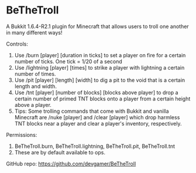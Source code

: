 BeTheTroll
==========

A Bukkit 1.6.4-R2.1 plugin for Minecraft that allows users to troll one another in many different ways!

Controls:

1.  Use /burn [player] [duration in ticks] to set a player on fire for a certain number of ticks. One tick = 1/20 of a second
2.  Use /lightning [player] [times] to strike a player with lightning a certain number of times.
3.  Use /pit [player] [length] [width] to dig a pit to the void that is a certain length and width.
4.  Use /tnt [player] [number of blocks] [blocks above player] to drop a certain number of primed TNT blocks onto a player from a certain height above a player.
5.  Tips: Some trolling commands that come with Bukkit and vanilla Minecraft are /nuke [player] and /clear [player] which drop harmless TNT blocks near a player and clear a player's inventory, respectively.

Permissions:

1.  BeTheTroll.burn, BeTheTroll.lightning, BeTheTroll.pit, BeTheTroll.tnt
2.  These are by default available to ops.

GitHub repo: https://github.com/devgamer/BeTheTroll
